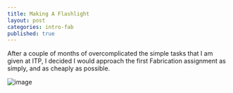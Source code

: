 ```yaml
---
title: Making A Flashlight
layout: post
categories: intro-fab
published: true
---
```


After a couple of months of overcomplicated the simple tasks that I am given at ITP,  I decided I would approach the first Fabrication assignment as simply, and as cheaply as possible.

![image](/blog/assets/introfab_1_2)
